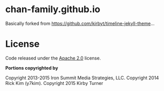 # chan-family.github.io

Basically forked from https://github.com/kirbyt/timeline-jekyll-theme...

# License

Code released under the [Apache 2.0][license] license.

**Portions copyrighted by**

Copyright 2013-2015 Iron Summit Media Strategies, LLC.
Copyright 2014 Rick Kim (y7kim).
Copyright 2015 Kirby Turner

[license]: https://github.com/kirbyt/timeline-jekyll-theme/blob/master/LICENSE
